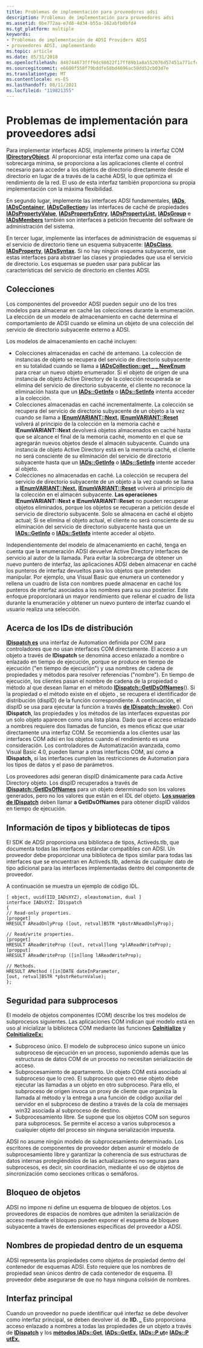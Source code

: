 ```yaml
---
title: Problemas de implementación para proveedores adsi
description: Problemas de implementación para proveedores adsi
ms.assetid: 0be772aa-e7d8-4d34-b55a-162abfb0bfd4
ms.tgt_platform: multiple
keywords:
- Problemas de implementación de ADSI Providers ADSI
- proveedores ADSI, implementando
ms.topic: article
ms.date: 05/31/2018
ms.openlocfilehash: 848744673fff9dc98622f17ff89b1a8a552076d57451a771cfc0af66151213ea
ms.sourcegitcommit: e6600f550f79bddfe58bd4696ac50dd52cb03d7e
ms.translationtype: MT
ms.contentlocale: es-ES
ms.lasthandoff: 08/11/2021
ms.locfileid: "119821355"
---
```

# <a name="implementation-issues-for-adsi-providers"></a>Problemas de implementación para proveedores adsi

Para implementar interfaces ADSI, implemente primero la interfaz COM [**IDirectoryObject**](/windows/desktop/api/Iads/nn-iads-idirectoryobject). Al proporcionar esta interfaz como una capa de sobrecarga mínima, se proporciona a las aplicaciones cliente el control necesario para acceder a los objetos de directorio directamente desde el directorio en lugar de a través de la caché ADSI, lo que optimiza el rendimiento de la red. El uso de esta interfaz también proporciona su propia implementación con la máxima flexibilidad.

En segundo lugar, implemente las interfaces ADSI fundamentales, [**IADs**](/windows/desktop/api/Iads/nn-iads-iads), [**IADsContainer**](/windows/desktop/api/Iads/nn-iads-iadscontainer), [**IADsCollection**](/windows/desktop/api/Iads/nn-iads-iadscollection)y las interfaces de caché de propiedades [**IADsPropertyValue**](/windows/desktop/api/Iads/nn-iads-iadspropertyvalue), [**IADsPropertyEntry**](/windows/desktop/api/Iads/nn-iads-iadspropertyentry), [**IADsPropertyList.**](/windows/desktop/api/Iads/nn-iads-iadspropertylist) [**IADsGroup**](/windows/desktop/api/Iads/nn-iads-iadsgroup) e [**IADsMembers**](/windows/desktop/api/Iads/nn-iads-iadsmembers) también son interfaces a petición frecuente del software de administración del sistema.

En tercer lugar, implemente las interfaces de administración de esquemas si el servicio de directorio tiene un esquema subyacente: [**IADsClass**](/windows/desktop/api/Iads/nn-iads-iadsclass), [**IADsProperty**](/windows/desktop/api/Iads/nn-iads-iadsproperty), [**IADsSyntax**](/windows/desktop/api/Iads/nn-iads-iadssyntax). Si no hay ningún esquema subyacente, use estas interfaces para abstraer las clases y propiedades que usa el servicio de directorio. Los esquemas se pueden usar para publicar las características del servicio de directorio en clientes ADSI.

## <a name="collections"></a>Colecciones

Los componentes del proveedor ADSI pueden seguir uno de los tres modelos para almacenar en caché las colecciones durante la enumeración. La elección de un modelo de almacenamiento en caché determina el comportamiento de ADSI cuando se elimina un objeto de una colección del servicio de directorio subyacente externo a ADSI.

Los modelos de almacenamiento en caché incluyen:

-   Colecciones almacenadas en caché de antemano. La colección de instancias de objeto se recupera del servicio de directorio subyacente en su totalidad cuando se llama a [**IADsCollection::get \_ \_ NewEnum**](/windows/desktop/api/Iads/nf-iads-iadscollection-get__newenum) para crear un nuevo objeto enumerador. Si el objeto de origen de una instancia de objeto Active Directory de la colección recuperada se elimina del servicio de directorio subyacente, el cliente no reconoce la eliminación hasta que un [**IADs::GetInfo**](/windows/desktop/api/Iads/nf-iads-iads-getinfo) o [**IADs::SetInfo**](/windows/desktop/api/Iads/nf-iads-iads-setinfo) intenta acceder a la colección.
-   Colecciones almacenadas en caché incrementalmente. La colección se recupera del servicio de directorio subyacente de un objeto a la vez cuando se llama a [**IEnumVARIANT::Next.**](/windows/win32/api/oaidl/nf-oaidl-ienumvariant-next) [**IEnumVARIANT::Reset**](/windows/win32/api/oaidl/nf-oaidl-ienumvariant-reset) volverá al principio de la colección en la memoria caché e **IEnumVARIANT::Next** devolverá objetos almacenados en caché hasta que se alcance el final de la memoria caché, momento en el que se agregarán nuevos objetos desde el almacén subyacente. Cuando una instancia de objeto Active Directory está en la memoria caché, el cliente no será consciente de su eliminación del servicio de directorio subyacente hasta que un [**IADs::GetInfo**](/windows/desktop/api/Iads/nf-iads-iads-getinfo) o [**IADs::SetInfo**](/windows/desktop/api/Iads/nf-iads-iads-setinfo) intente acceder al objeto.
-   Colecciones no almacenadas en caché. La colección se recupera del servicio de directorio subyacente de un objeto a la vez cuando se llama a [**IEnumVARIANT::Next.**](/windows/win32/api/oaidl/nf-oaidl-ienumvariant-next) [**IEnumVARIANT::Reset**](/windows/win32/api/oaidl/nf-oaidl-ienumvariant-reset) volverá al principio de la colección en el almacén subyacente. **Las operaciones IEnumVARIANT::Next** **e IEnumVARIANT::Reset** no pueden recuperar objetos eliminados, porque los objetos se recuperan a petición desde el servicio de directorio subyacente. Solo se almacena en caché el objeto actual; Si se elimina el objeto actual, el cliente no será consciente de su eliminación del servicio de directorio subyacente hasta que un [**IADs::GetInfo**](/windows/desktop/api/Iads/nf-iads-iads-getinfo) o [**IADs::SetInfo**](/windows/desktop/api/Iads/nf-iads-iads-setinfo) intente acceder al objeto.

Independientemente del modelo de almacenamiento en caché, tenga en cuenta que la enumeración ADSI devuelve Active Directory interfaces de servicio al autor de la llamada. Para evitar la sobrecarga de obtener un nuevo puntero de interfaz, las aplicaciones ADSI deben almacenar en caché los punteros de interfaz devueltos para los objetos que pretenden manipular. Por ejemplo, una Visual Basic que enumera un contenedor y rellena un cuadro de lista con nombres puede almacenar en caché los punteros de interfaz asociados a los nombres para su uso posterior. Este enfoque proporcionará un mayor rendimiento que rellenar el cuadro de lista durante la enumeración y obtener un nuevo puntero de interfaz cuando el usuario realiza una selección.

## <a name="about-dispatch-ids"></a>Acerca de los IDs de distribución

[**IDispatch es**](/previous-versions/windows/desktop/automat/implementing-the-idispatch-interface) una interfaz de Automation definida por COM para controladores que no usan interfaces COM directamente. El acceso a un objeto a través de **IDispatch** se denomina acceso enlazado a nombre o enlazado en tiempo de ejecución, porque se produce en tiempo de ejecución ("en tiempo de ejecución") y usa nombres de cadena de propiedades y métodos para resolver referencias ("nombre"). En tiempo de ejecución, los clientes pasan el nombre de cadena de la propiedad o método al que desean llamar en el método [**IDispatch::GetIDsOfNames**](/windows/win32/api/oaidl/nf-oaidl-idispatch-getidsofnames)(). Si la propiedad o el método existe en el objeto , se recupera el identificador de distribución (dispID) de la función correspondiente. A continuación, el dispID se usa para ejecutar la función a través [**de IDispatch::Invoke**](/windows/win32/api/oaidl/nf-oaidl-idispatch-invoke)(). Con **IDispatch**, las propiedades y los métodos de las interfaces expuestas por un solo objeto aparecen como una lista plana. Dado que el acceso enlazado a nombres requiere dos llamadas de función, es menos eficaz que usar directamente una interfaz COM. Se recomienda a los clientes usar las interfaces COM adsi en los objetos cuando el rendimiento es una consideración. Los controladores de Automatización avanzada, como Visual Basic 4.0, pueden llamar a otras interfaces COM, así como **a IDispatch,** si las interfaces cumplen las restricciones de Automation para los tipos de datos y el paso de parámetros.

Los proveedores adsi generan dispID dinámicamente para cada Active Directory objeto. Los dispID recuperados a través de [**IDispatch::GetIDsOfNames**](/windows/win32/api/oaidl/nf-oaidl-idispatch-getidsofnames) para un objeto determinado son los valores generados, pero no los valores que están en el IDL del objeto. [**Los usuarios de IDispatch**](/previous-versions/windows/desktop/automat/implementing-the-idispatch-interface) deben llamar **a GetIDsOfNames** para obtener dispID válidos en tiempo de ejecución.

## <a name="type-information-and-type-libraries"></a>Información de tipos y bibliotecas de tipos

El SDK de ADSI proporciona una biblioteca de tipos, Activeds.tlb, que documenta todas las interfaces estándar compatibles con ADSI. Un proveedor debe proporcionar una biblioteca de tipos similar para todas las interfaces que se encuentran en Activeds.tlb, además de cualquier dato de tipo adicional para las interfaces implementadas dentro del componente de proveedor.

A continuación se muestra un ejemplo de código IDL.

``` syntax
[ object, uuid(IID_IADsXYZ), oleautomation, dual ]
interface IADsXYZ: IDispatch
{
// Read-only properties.
[propget]
HRESULT AReadOnlyProp ([out, retval]BSTR *pbstrAReadOnlyProp);
 
// Read/write properties.
[propget]
HRESULT AReadWriteProp ([out, retval]long *plAReadWriteProp);
[propput]
HRESULT AReadWriteProp ([in]long lAReadWriteProp);
 
// Methods.
HRESULT AMethod ([in]DATE dateInParameter,
[out, retval]BSTR *pbstrReturnValue);
};
```

## <a name="thread-safety"></a>Seguridad para subprocesos

El modelo de objetos componentes (COM) describe los tres modelos de subprocesos siguientes. Las aplicaciones COM indican qué modelo está en uso al inicializar la biblioteca COM mediante las funciones [**CoInitialize**](/windows/win32/api/objbase/nf-objbase-coinitialize) y [**CoInitializeEx:**](/windows/win32/api/combaseapi/nf-combaseapi-coinitializeex)

-   Subproceso único. El modelo de subproceso único supone un único subproceso de ejecución en un proceso, suponiendo además que las estructuras de datos COM de un proceso no necesitan serialización de acceso.
-   Subprocesamiento de apartamento. Un objeto COM está asociado al subproceso que lo creó. El subproceso que creó ese objeto debe ejecutar las llamadas a un objeto en otro subproceso. Para ello, el subproceso de origen invoca un proxy de cliente que organiza la llamada al método y la entrega a una función de código auxiliar del servidor en el subproceso de destino a través de la cola de mensajes win32 asociada al subproceso de destino.
-   Subprocesamiento libre. Se supone que los objetos COM son seguros para subprocesos. Se permite el acceso a varios subprocesos a cualquier objeto del proceso sin ninguna serialización impuesta.

ADSI no asume ningún modelo de subprocesamiento determinado. Los escritores de componentes de proveedor deben asumir el modelo de subprocesamiento libre y garantizar la coherencia de sus estructuras de datos internas protegiéndolos de las actualizaciones no seguras para subprocesos, es decir, sin coordinación, mediante el uso de objetos de sincronización como secciones críticas o semáforos.

## <a name="object-locking"></a>Bloqueo de objetos

ADSI no impone ni define un esquema de bloqueo de objetos. Los proveedores de espacios de nombres que admiten la serialización de acceso mediante el bloqueo pueden exponer el esquema de bloqueo subyacente a través de extensiones específicas del proveedor a ADSI.

## <a name="property-names-within-a-schema"></a>Nombres de propiedad dentro de un esquema

ADSI representa las propiedades como objetos de propiedad dentro del contenedor de esquemas ADSI. Esto requiere que los nombres de propiedad sean únicos dentro de cada contenedor de esquema. El proveedor debe asegurarse de que no haya ninguna colisión de nombres.

## <a name="primary-interface"></a>Interfaz principal

Cuando un proveedor no puede identificar qué interfaz se debe devolver como interfaz principal, se deben devolver id. de **IID. \_** Esto proporciona acceso enlazado a nombres a todas las propiedades de un objeto a través de [**IDispatch**](/previous-versions/windows/desktop/automat/implementing-the-idispatch-interface) y los [**métodos IADs::Get**](/windows/desktop/api/Iads/nf-iads-iads-get), [**IADs::GetEx,**](/windows/desktop/api/Iads/nf-iads-iads-getex) [**IADs::P ut**](/windows/desktop/api/Iads/nf-iads-iads-put)e [**IADs::P utEx.**](/windows/desktop/api/Iads/nf-iads-iads-putex)

 

 